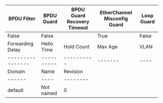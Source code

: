 


| BPDU Filter | BPDU Guard | BPDU Guard Recovery Timeout | EtherChannel Misconfig Guard | Loop Guard |
| ----------- | ---------- | --------------------------- | ---------------------------- | ---------- |
| False | False |  | True | False |
| Forwarding Delay | Hello Time | Hold Count | Max Age | VLAN | Bridge Address | Bridge Priority | Configured Bridge Priority | Designated Root Address | Designated Root Priority | Forwarding Delay | Hello Time | Hold Count | Hold Time | Max Age | Last Topology Change | Total Topology Changes | Interface | Cost | BPDU Recieved | BPDU Sent | Designated Bridge Address | Designated Bridge Priority | Designated Cost | Designated Port Number | Designated Port Priority | Designated Root Address | Designated Root Priority | Forward Transtions | State | Role |
| ---------------- | ---------- | ---------- | ------- | ---- | -------------- | --------------- | -------------------------- | ----------------------- | ------------------------ | ---------------- | ---------- | ---------- | --------- | ------- | -------------------- | ---------------------- | --------- | ---- | ------------- | --------- | ------------------------- | -------------------------- | --------------- | ---------------------- | ------------------------ | ----------------------- | ------------------------ | ------------------ | ----- | ---- |
| Domain | Name | Revision |
| ------ | ---- | -------- |
| default | Not named | 0 |